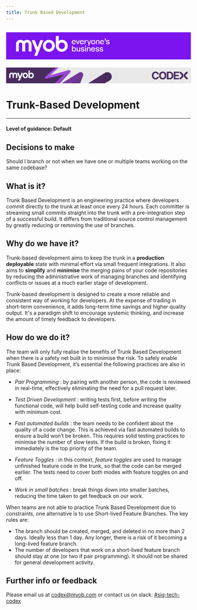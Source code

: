 ```yaml
---
title: Trunk Based Development
---
```


![MYOB Banner](../../assets/images/myob-banner.png)
---


<!-- confluence-page-id: 9293923503 -->
![](../assets/BANNER.png)

# Trunk-Based Development

---

#### Level of guidance: Default

## Decisions to make

Should I branch or not when we have one or multiple teams working on the same codebase?

## What is it?

Trunk Based Development is an engineering practice where developers commit directly to the trunk at least once every 24 hours. Each committer is streaming small commits straight into the trunk with a pre-integration step of a successful build. It differs from traditional source control management by greatly reducing or removing the use of branches.

## Why do we have it?

Trunk-based development aims to keep the trunk in a **production deployable** state with minimal effort via small frequent integrations. It also aims to **simplify** and **minimise** the merging pains of your code repositories by reducing the administrative work of managing branches and identifying conflicts or issues at a much earlier stage of development.

Trunk-based development is designed to create a more reliable and consistent way of working for developers. At the expense of trading in short-term convenience, it adds long-term time savings and higher quality output. It's a paradigm shift to encourage systemic thinking, and increase the amount of timely feedback to developers.

## How do we do it?

The team will only fully realise the benefits of Trunk Based Development when there is a safety net built in to minimise the risk. To safely enable Trunk Based Development, it’s essential the following practices are also in place:

- *Pair Programming*
: by pairing with another person, the code is reviewed in real-time, effectively eliminating the need for a pull request later.

- *Test Driven Development*
: writing tests first, before writing the functional code, will help build self-testing code and increase quality with minimum cost.

- *Fast automated builds*
: the team needs to be confident about the quality of a code change. This is achieved via fast automated builds to ensure a build won’t be broken. This requires solid testing practices to minimise the number of slow tests. If the build is broken, fixing it immediately is the top priority of the team.

- *Feature Toggles*
: in this context, *feature toggles* are used to manage unfinished feature code in the trunk, so that the code can be merged earlier. The tests need to cover both modes with feature toggles on and off.

- *Work in small batches*
: break things down into smaller batches, reducing the time taken to get feedback on our work.

When teams are not able to practice Trunk Based Development due to constraints, one alternative is to use Short-lived Feature Branches. The key rules are:

- The branch should be created, merged, and deleted in no more than 2 days. Ideally less than 1 day. Any longer, there is a risk of it becoming a long-lived feature branch.
- The number of developers that work on a short-lived feature branch should stay at one (or two if pair programming). It should not be shared for general development activity.

## Further info or feedback

Please email us at <codex@myob.com> or contact us on slack: [#sig-tech-codex](https://myob.slack.com/archives/C02N8ADPGUX)
